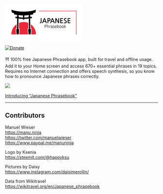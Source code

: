<a href="https://www.japanese-phrasebook.com">
  <img src="https://github.com/Lorti/phrasebook/blob/master/logo.png" width="256">
</a> 

[![Donate](https://img.shields.io/badge/Donate-PayPal-blue.svg)](https://www.paypal.me/manuninja)

⛩ 100% free Japanese Phrasebook app, built for travel and offline usage. Add it to your Home screen and access 670+ essential phrases in 19 topics. Requires no Internet connection and offers speech synthesis, so you know how to pronounce Japanese phrases correctly.

[![](https://manu.ninja/images/japanese-phrasebook-screens.png)](https://www.japanese-phrasebook.com)

[Introducing “Japanese Phrasebook”](https://manu.ninja/introducing-japanese-phrasebook)

---

## Contributors

Manuel Wieser<br>
<https://manu.ninja><br>
<https://twitter.com/manuelwieser><br>
<https://www.paypal.me/manuninja><br>

Logo by Ksenia<br>
<https://steemit.com/@happyksu>

Pictures by Daisy<br>
<https://www.instagram.com/daisimerollin/>

Data from Wikitravel<br>
<https://wikitravel.org/en/Japanese_phrasebook>
